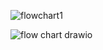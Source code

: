 ![flowchart1](https://user-images.githubusercontent.com/89793014/132535928-ad024e27-8e90-434e-a99d-53953dbfa042.jpeg)









![flow chart drawio](https://user-images.githubusercontent.com/89793014/132535625-7e96f1a9-f8ca-4e95-bd68-140aecb128b7.png)
